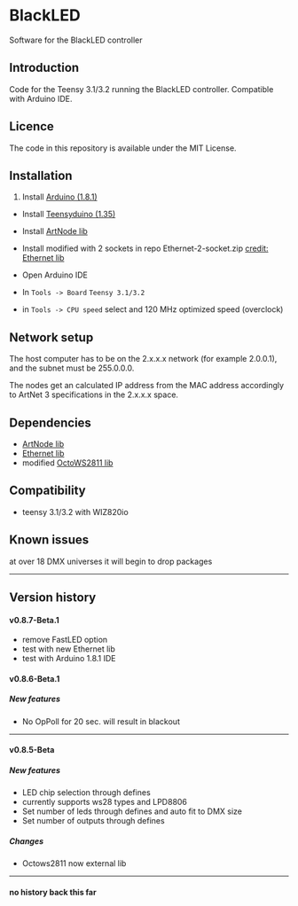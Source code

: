 # BlackLED
Software for the BlackLED controller

## Introduction
Code for the Teensy 3.1/3.2 running the BlackLED controller. Compatible with Arduino IDE.

## Licence
The code in this repository is available under the MIT License.

## Installation
1. Install [Arduino (1.8.1)](https://www.arduino.cc/)
- Install [Teensyduino (1.35)](https://www.pjrc.com/teensy/td_download.html)
- Install [ArtNode lib](https://github.com/vertigo-dk/ArtNode)
- Install modified with 2 sockets in repo Ethernet-2-socket.zip [credit: Ethernet lib](https://github.com/alex-Arc/Ethernet/tree/1-socket)

- Open Arduino IDE
 - In ```Tools -> Board```  ```Teensy 3.1/3.2```
 - in ```Tools -> CPU speed``` select
	and 120 MHz optimized speed (overclock)

## Network setup
The host computer has to be on the 2.x.x.x network (for example 2.0.0.1), and the subnet must be 255.0.0.0.

The nodes get an calculated IP address from the MAC address accordingly to ArtNet 3 specifications in the 2.x.x.x space.

## Dependencies
- [ArtNode lib](https://github.com/vertigo-dk/ArtNode)
- [Ethernet lib](https://github.com/alex-Arc/Ethernet/tree/1-socket)
- modified [OctoWS2811 lib](https://github.com/alex-Arc/OctoWS2811)


## Compatibility
- teensy 3.1/3.2 with WIZ820io

## Known issues
at over 18 DMX universes it will begin to drop packages

---

## Version history

#### v0.8.7-Beta.1
- remove FastLED option
- test with new Ethernet lib
- test with Arduino 1.8.1 IDE

#### v0.8.6-Beta.1
##### New features
- No OpPoll for 20 sec. will result in blackout

---

#### v0.8.5-Beta
##### New features
- LED chip selection through defines
 - currently supports ws28 types and LPD8806
- Set number of leds through defines and auto fit to DMX size
- Set number of outputs through defines

##### Changes
- Octows2811 now external lib

---

#### no history back this far
